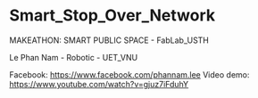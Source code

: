 # Smart_Stop_Over_Network
MAKEATHON: SMART PUBLIC SPACE - FabLab_USTH

Le Phan Nam - Robotic - UET_VNU

Facebook: https://www.facebook.com/phannam.lee
Video demo: https://www.youtube.com/watch?v=gjuz7iFduhY
